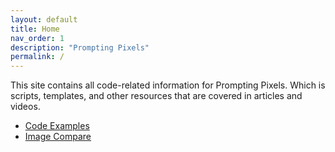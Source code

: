 ```yaml
---
layout: default
title: Home
nav_order: 1
description: "Prompting Pixels"
permalink: /
---
```


This site contains all code-related information for Prompting Pixels. Which is scripts, templates, and other resources that are covered in articles and videos.

- [Code Examples](./docs/code_examples/index.md)
- [Image Compare](./docs/image-compare/index.md)
